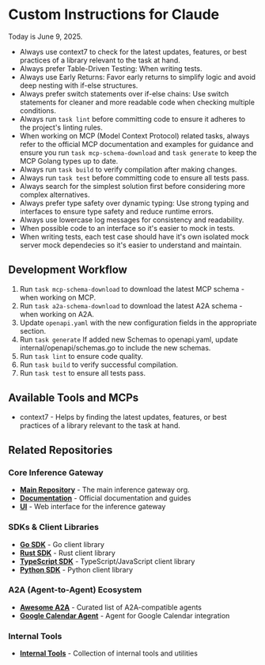 # Custom Instructions for Claude

Today is June 9, 2025.

- Always use context7 to check for the latest updates, features, or best practices of a library relevant to the task at hand.
- Always prefer Table-Driven Testing: When writing tests.
- Always use Early Returns: Favor early returns to simplify logic and avoid deep nesting with if-else structures.
- Always prefer switch statements over if-else chains: Use switch statements for cleaner and more readable code when checking multiple conditions.
- Always run `task lint` before committing code to ensure it adheres to the project's linting rules.
- When working on MCP (Model Context Protocol) related tasks, always refer to the official MCP documentation and examples for guidance and ensure you run `task mcp-schema-download` and `task generate` to keep the MCP Golang types up to date.
- Always run `task build` to verify compilation after making changes.
- Always run `task test` before committing code to ensure all tests pass.
- Always search for the simplest solution first before considering more complex alternatives.
- Always prefer type safety over dynamic typing: Use strong typing and interfaces to ensure type safety and reduce runtime errors.
- Always use lowercase log messages for consistency and readability.
- When possible code to an interface so it's easier to mock in tests.
- When writing tests, each test case should have it's own isolated mock server mock dependecies so it's easier to understand and maintain.

## Development Workflow

1. Run `task mcp-schema-download` to download the latest MCP schema - when working on MCP.
2. Run `task a2a-schema-download` to download the latest A2A schema - when working on A2A.
3. Update `openapi.yaml` with the new configuration fields in the appropriate section.
4. Run `task generate` If added new Schemas to openapi.yaml, update internal/openapi/schemas.go to include the new schemas.
5. Run `task lint` to ensure code quality.
6. Run `task build` to verify successful compilation.
7. Run `task test` to ensure all tests pass.

## Available Tools and MCPs

- context7 - Helps by finding the latest updates, features, or best practices of a library relevant to the task at hand.

## Related Repositories

### Core Inference Gateway

- **[Main Repository](https://github.com/inference-gateway)** - The main inference gateway org.
- **[Documentation](https://github.com/inference-gateway/docs)** - Official documentation and guides
- **[UI](https://github.com/inference-gateway/ui)** - Web interface for the inference gateway

### SDKs & Client Libraries

- **[Go SDK](https://github.com/inference-gateway/go-sdk)** - Go client library
- **[Rust SDK](https://github.com/inference-gateway/rust-sdk)** - Rust client library
- **[TypeScript SDK](https://github.com/inference-gateway/typescript-sdk)** - TypeScript/JavaScript client library
- **[Python SDK](https://github.com/inference-gateway/python-sdk)** - Python client library

### A2A (Agent-to-Agent) Ecosystem

- **[Awesome A2A](https://github.com/inference-gateway/awesome-a2a)** - Curated list of A2A-compatible agents
- **[Google Calendar Agent](https://github.com/inference-gateway/google-calendar-agent)** - Agent for Google Calendar integration

### Internal Tools

- **[Internal Tools](https://github.com/inference-gateway/tools)** - Collection of internal tools and utilities
